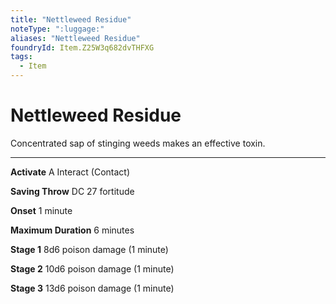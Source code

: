 ```yaml
---
title: "Nettleweed Residue"
noteType: ":luggage:"
aliases: "Nettleweed Residue"
foundryId: Item.Z25W3q682dvTHFXG
tags:
  - Item
---
```


# Nettleweed Residue

Concentrated sap of stinging weeds makes an effective toxin.

* * *

**Activate** A Interact (Contact)

**Saving Throw** DC 27 fortitude

**Onset** 1 minute

**Maximum Duration** 6 minutes

**Stage 1** 8d6 poison damage (1 minute)

**Stage 2** 10d6 poison damage (1 minute)

**Stage 3** 13d6 poison damage (1 minute)
